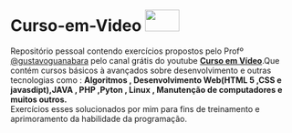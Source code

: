 # Curso-em-Video <img src="https://github.com/ronanProg/Curso-em-Video/blob/master/logo-curso-em-video-oficial.png"  width="60" height="38" />
Repositório pessoal contendo exercícios propostos pelo Profº [@gustavoguanabara](https://github.com/gustavoguanabara) pelo canal grátis do youtube **[Curso em Vídeo](https://www.youtube.com/user/cursosemvideo)**.Que contém cursos básicos à avançados sobre desenvolvimento e outras tecnologias como : __**Algoritmos , Desenvolvimento Web(HTML 5 ,CSS e javasdipt),JAVA , PHP ,Pyton , Linux , Manutenção de computadores e muitos outros.**__  
Exercícios esses solucionados por mim para fins de treinamento e aprimoramento da habilidade da programação.

